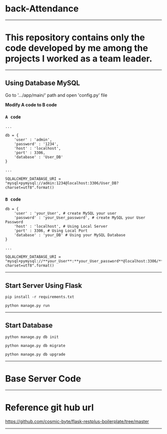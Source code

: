 # back-Attendance

---

# This repository contains only the code developed by me among the projects I worked as a team leader.

---

## Using Database MySQL

Go to '.../app/main/' path and open 'config.py' file

**Modify A code to B code**

### `A code`

    ...
    
    db = {
	    'user' : 'admin',
	    'password' : '1234',
	    'host' : 'localhost',
	    'port' : 3306,
	    'database' : 'User_DB'
    }
    
    ...
    
    SQLALCHEMY_DATABASE_URI = "mysql+pymysql://admin:1234@localhost:3306/User_DB?charset=utf8".format()

 

### `B code`

    db = {
	    'user' : 'your_User', # create MySQL your user
	    'password' : 'your_User_password', # create MySQL your User Password
	    'host' : 'localhost', # Using Local Server
	    'port' : 3306, # Using Local Port
	    'database' : 'your_DB' # Using your MySQL Database
    }
    
    ...
    
    SQLALCHEMY_DATABASE_URI = "mysql+pymysql://**your_User**:**your_User_password**@localhost:3306/**your_DB**?charset=utf8".format()

---

## Start Server Using Flask

    pip install -r requirements.txt
    
    python manage.py run

---

## Start Database

    python manage.py db init
    
    python manage.py db migrate
    
    python manage.py db upgrade

---

# Base Server Code

---

# Reference git hub url

https://github.com/cosmic-byte/flask-restplus-boilerplate/tree/master

---
